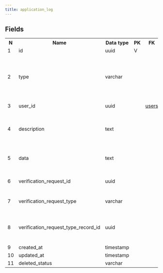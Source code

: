```yaml
---
title: application_log 
---
```


## Fields

<table style="width: 100%">
    <colgroup>
       <col span="1" style="width: 3%;"/>
       <col span="1" style="width: 12%;"/>
       <col span="1" style="width: 10%;"/>
       <col span="1" style="width: 3%;"/>
       <col span="1" style="width: 12%;"/>
       <col span="1" style="width: 60%;"/>
    </colgroup>
  <tr>
    <th>N</th>
    <th>Name</th>
    <th>Data type</th>
    <th>PK</th>
    <th>FK</th>
    <th>Description</th>
  </tr>
<tr><td>1</td><td>id</td><td>uuid</td><td>V</td><td></td><td>autogenerated</td></tr>
<tr><td>2</td><td>type</td><td>varchar</td><td></td><td></td><td>Type of action that user performed. There is a pre-determined list of actions, e.g. requestSubmitted, requestReassign, consentWithdrawn etc.</td></tr>
<tr><td>3</td><td>user_id</td><td>uuid</td><td></td><td><a href="users.md">users</a></td><td>User that performed the action</td></tr>
<tr><td>4</td><td>description</td><td>text</td><td></td><td></td><td>Textual description of the action, e.g. Verification started. Status changed from Pending to In progress</td></tr>
<tr><td>5</td><td>data</td><td>text</td><td></td><td></td><td>A JSON that contains of old and new values of changed fields of some table</td></tr>
<tr><td>6</td><td>verification_request_id</td><td>uuid</td><td></td><td></td><td>A reference to the PK of the verification_request that was changed</td></tr>
<tr><td>7</td><td>verification_request_type</td><td>varchar</td><td></td><td></td><td>A reference to the PK of the verification_request that was changed</td></tr>
<tr><td>8</td><td>verification_request_type_record_id</td><td>uuid</td><td></td><td></td><td>uuid of the source record - a PK to one of the tables that are specified in verification_request_type</td></tr>
<tr><td>9</td><td>created_at</td><td>timestamp</td><td></td><td></td><td></td></tr>
<tr><td>10</td><td>updated_at</td><td>timestamp</td><td></td><td></td><td></td></tr>
<tr><td>11</td><td>deleted_status</td><td>varchar</td><td></td><td></td><td>ACTIVE, DELETED</td></tr>

</table>